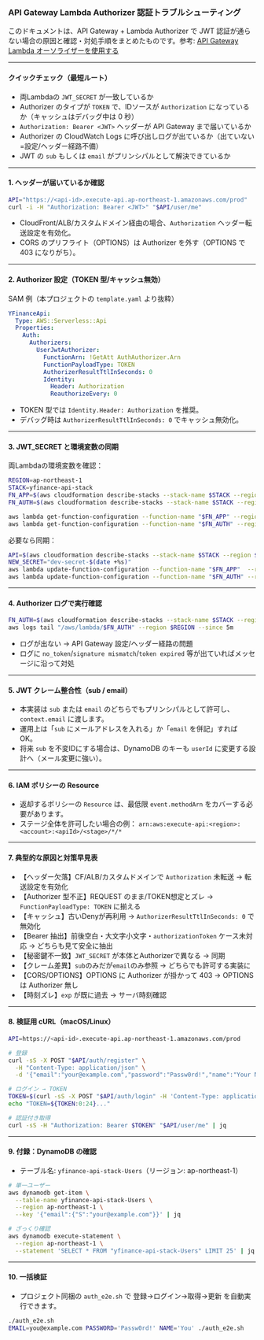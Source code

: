 ### API Gateway Lambda Authorizer 認証トラブルシューティング

このドキュメントは、API Gateway + Lambda Authorizer で JWT 認証が通らない場合の原因と確認・対処手順をまとめたものです。参考: [API Gateway Lambda オーソライザーを使用する](https://docs.aws.amazon.com/ja_jp/apigateway/latest/developerguide/apigateway-use-lambda-authorizer.html)

---

#### クイックチェック（最短ルート）
- 両Lambdaの `JWT_SECRET` が一致しているか
- Authorizer のタイプが `TOKEN` で、IDソースが `Authorization` になっているか（キャッシュはデバッグ中は 0 秒）
- `Authorization: Bearer <JWT>` ヘッダーが API Gateway まで届いているか
- Authorizer の CloudWatch Logs に呼び出しログが出ているか（出ていない=設定/ヘッダー経路不備）
- JWT の `sub` もしくは `email` がプリンシパルとして解決できているか

---

#### 1. ヘッダーが届いているか確認
```bash
API="https://<api-id>.execute-api.ap-northeast-1.amazonaws.com/prod"
curl -i -H "Authorization: Bearer <JWT>" "$API/user/me"
```
- CloudFront/ALB/カスタムドメイン経由の場合、`Authorization` ヘッダー転送設定を有効化。
- CORS のプリフライト（OPTIONS）は Authorizer を外す（OPTIONS で 403 になりがち）。

---

#### 2. Authorizer 設定（TOKEN 型/キャッシュ無効）
SAM 例（本プロジェクトの `template.yaml` より抜粋）
```yaml
YFinanceApi:
  Type: AWS::Serverless::Api
  Properties:
    Auth:
      Authorizers:
        UserJwtAuthorizer:
          FunctionArn: !GetAtt AuthAuthorizer.Arn
          FunctionPayloadType: TOKEN
          AuthorizerResultTtlInSeconds: 0
          Identity:
            Header: Authorization
            ReauthorizeEvery: 0
```
- TOKEN 型では `Identity.Header: Authorization` を推奨。
- デバッグ時は `AuthorizerResultTtlInSeconds: 0` でキャッシュ無効化。

---

#### 3. JWT_SECRET と環境変数の同期
両Lambdaの環境変数を確認：
```bash
REGION=ap-northeast-1
STACK=yfinance-api-stack
FN_APP=$(aws cloudformation describe-stacks --stack-name $STACK --region $REGION --query "Stacks[0].Outputs[?OutputKey=='YFinanceFunctionName'].OutputValue" --output text)
FN_AUTH=$(aws cloudformation describe-stacks --stack-name $STACK --region $REGION --query "Stacks[0].Outputs[?OutputKey=='AuthAuthorizerFunctionName'].OutputValue" --output text)

aws lambda get-function-configuration --function-name "$FN_APP" --region $REGION --query 'Environment.Variables'
aws lambda get-function-configuration --function-name "$FN_AUTH" --region $REGION --query 'Environment.Variables'
```
必要なら同期：
```bash
API=$(aws cloudformation describe-stacks --stack-name $STACK --region $REGION --query "Stacks[0].Outputs[?OutputKey=='YFinanceApiUrl'].OutputValue" --output text)
NEW_SECRET="dev-secret-$(date +%s)"
aws lambda update-function-configuration --function-name "$FN_APP"  --region $REGION --environment "Variables={PYTHONPATH=/opt/python,API_GATEWAY_URL=$API,JWT_SECRET=$NEW_SECRET,USERS_TABLE=$STACK-Users}"
aws lambda update-function-configuration --function-name "$FN_AUTH" --region $REGION --environment "Variables={JWT_SECRET=$NEW_SECRET}"
```

---

#### 4. Authorizer ログで実行確認
```bash
FN_AUTH=$(aws cloudformation describe-stacks --stack-name $STACK --region $REGION --query "Stacks[0].Outputs[?OutputKey=='AuthAuthorizerFunctionName'].OutputValue" --output text)
aws logs tail "/aws/lambda/$FN_AUTH" --region $REGION --since 5m
```
- ログが出ない → API Gateway 設定/ヘッダー経路の問題
- ログに `no_token`/`signature mismatch`/`token expired` 等が出ていればメッセージに沿って対処

---

#### 5. JWT クレーム整合性（sub / email）
- 本実装は `sub` または `email` のどちらでもプリンシパルとして許可し、`context.email` に渡します。
- 運用上は「`sub` にメールアドレスを入れる」か「`email` を併記」すれば OK。
- 将来 `sub` を不変IDにする場合は、DynamoDB のキーも `userId` に変更する設計へ（メール変更に強い）。

---

#### 6. IAM ポリシーの Resource
- 返却するポリシーの `Resource` は、最低限 `event.methodArn` をカバーする必要があります。
- ステージ全体を許可したい場合の例：
  `arn:aws:execute-api:<region>:<account>:<apiId>/<stage>/*/*`

---

#### 7. 典型的な原因と対策早見表
- 【ヘッダー欠落】CF/ALB/カスタムドメインで `Authorization` 未転送 → 転送設定を有効化
- 【Authorizer 型不正】REQUEST のまま/TOKEN想定とズレ → `FunctionPayloadType: TOKEN` に揃える
- 【キャッシュ】古いDenyが再利用 → `AuthorizerResultTtlInSeconds: 0` で無効化
- 【Bearer 抽出】前後空白・大文字小文字・`authorizationToken` ケース未対応 → どちらも見て安全に抽出
- 【秘密鍵不一致】`JWT_SECRET` が本体とAuthorizerで異なる → 同期
- 【クレーム差異】`sub`のみだが`email`のみ参照 → どちらでも許可する実装に
- 【CORS/OPTIONS】OPTIONS に Authorizer が掛かって 403 → OPTIONS は Authorizer 無し
- 【時刻ズレ】`exp` が既に過去 → サーバ時刻確認

---

#### 8. 検証用 cURL（macOS/Linux）
```bash
API=https://<api-id>.execute-api.ap-northeast-1.amazonaws.com/prod

# 登録
curl -sS -X POST "$API/auth/register" \
  -H "Content-Type: application/json" \
  -d '{"email":"your@example.com","password":"Passw0rd!","name":"Your Name"}' | jq

# ログイン → TOKEN
TOKEN=$(curl -sS -X POST "$API/auth/login" -H 'Content-Type: application/json' -d '{"email":"your@example.com","password":"Passw0rd!"}' | jq -r .token)
echo "TOKEN=${TOKEN:0:24}..."

# 認証付き取得
curl -sS -H "Authorization: Bearer $TOKEN" "$API/user/me" | jq
```

---

#### 9. 付録：DynamoDB の確認
- テーブル名: `yfinance-api-stack-Users`（リージョン: ap-northeast-1）
```bash
# 単一ユーザー
aws dynamodb get-item \
  --table-name yfinance-api-stack-Users \
  --region ap-northeast-1 \
  --key '{"email":{"S":"your@example.com"}}' | jq

# ざっくり確認
aws dynamodb execute-statement \
  --region ap-northeast-1 \
  --statement 'SELECT * FROM "yfinance-api-stack-Users" LIMIT 25' | jq
```

---

#### 10. 一括検証
- プロジェクト同梱の `auth_e2e.sh` で 登録→ログイン→取得→更新 を自動実行できます。
```bash
./auth_e2e.sh
EMAIL=you@example.com PASSWORD='Passw0rd!' NAME='You' ./auth_e2e.sh
```


